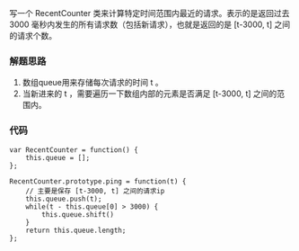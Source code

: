 写一个 RecentCounter 类来计算特定时间范围内最近的请求。表示的是返回过去 3000 毫秒内发生的所有请求数（包括新请求），也就是返回的是 [t-3000, t] 之间的请求个数。

### 解题思路
1. 数组queue用来存储每次请求的时间 t 。
2. 当新进来的 t ，需要遍历一下数组内部的元素是否满足 [t-3000, t] 之间的范围内。

### 代码
```
var RecentCounter = function() {
    this.queue = [];
};

RecentCounter.prototype.ping = function(t) {
    // 主要是保存 [t-3000, t] 之间的请求ip
    this.queue.push(t);
    while(t - this.queue[0] > 3000) {
        this.queue.shift()
    }
    return this.queue.length;
};
```